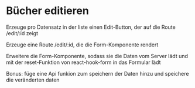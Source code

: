 # Bücher editieren

Erzeuge pro Datensatz in der liste einen Edit-Button, der auf die Route /edit/:id zeigt

Erzeuge eine Route /edit/:id, die die Form-Komponente rendert

Erweitere die Form-Komponente, sodass sie die Daten vom Server lädt und mit der reset-Funktion von react-hook-form in das Formular lädt

Bonus: füge eine Api funkion zum speichern der Daten hinzu und speichere die veränderten daten
